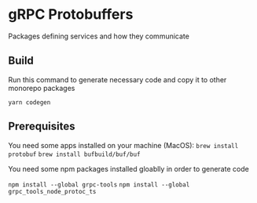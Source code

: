 # gRPC Protobuffers

Packages defining services and how they communicate

## Build

Run this command to generate necessary code and copy it to other monorepo packages

`yarn codegen`

## Prerequisites

You need some apps installed on your machine (MacOS):
`brew install protobuf`
`brew install bufbuild/buf/buf`

You need some npm packages installed gloablly in order to generate code

`npm install --global grpc-tools`
`npm install --global grpc_tools_node_protoc_ts`
